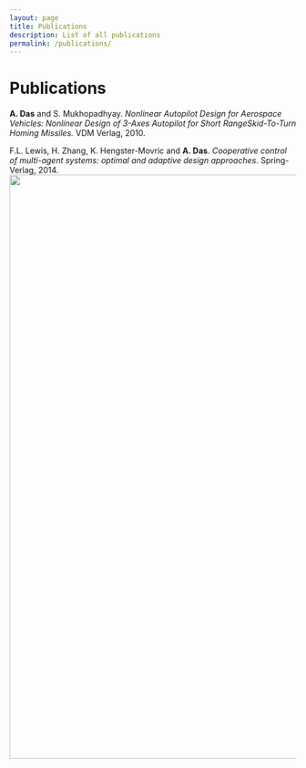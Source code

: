 ```yaml
---
layout: page
title: Publications
description: List of all publications
permalink: /publications/
---
```


# Publications

**A. Das** and S. Mukhopadhyay. *Nonlinear Autopilot Design for Aerospace Vehicles: Nonlinear Design of 3-Axes Autopilot for Short RangeSkid-To-Turn Homing Missiles.* VDM Verlag, 2010.

F.L. Lewis, H. Zhang, K. Hengster-Movric and **A. Das**. *Cooperative control of multi-agent systems: optimal and adaptive design approaches*. Spring-Verlag, 2014.
<img src="https://chi01pap001files.storage.live.com/y4mV8NmdOufeKqCfn_ehNas4LkuBlb98jCse5V7h5_x5kDQx9ORnPkFM_VX8nc7ZTQ4iaabVHsB_DvkmoHkoKQ-HkoWXRzjDsVwKfBykfHa0k9jNKXqzcGeyXkb6updE0oTTWyUGvwexc1mJml-lRQwisA1BF88hu1qk7OnPJjLWsS5F0wgghzmY430A_Ncw2q2?width=680&height=1024&cropmode=none" width="680" height="1024" />
